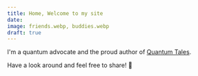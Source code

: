 ```yaml
---
title: Home, Welcome to my site
date:
image: friends.webp, buddies.webp
draft: true
---
```


I'm a quantum advocate and the proud author of [Quantum Tales](https://quantumtales.org).

Have a look around and feel free to share! 🥳
